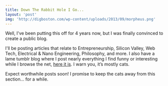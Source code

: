```yaml
---
title: Down The Rabbit Hole I Go...
layout: 'post'
img: 'http://digboston.com/wp-content/uploads/2013/09/morpheus.png'
---
```


Well, I've been putting this off for 4 years now, but I was finally convinced to create
a public blog.

I'll be posting articles that relate to Entrepreneurship, Silicon Valley, Web Tech, 
Electrical & Nano Engineering, Philosophy, and more. I also have a lame tumblr blog 
where I post nearly everything I find funny or interesting while I browse the net, 
[here it is](http://ztratar.tumblr.com). I warn you, it’s mostly cats.

Expect worthwhile posts soon! I promise to keep the cats away from this section... 
for a while.

